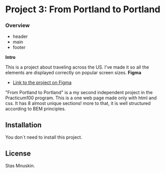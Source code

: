 # Project 3: From Portland to Portland

### Overview
* header
* main
* footer

**Intro**

This is a project about traveling across the US. I've made it so all the elements are displayed correctly on popular screen sizes. 
**Figma**

* [Link to the project on Figma](https://www.figma.com/file/AtbNbstbxWPcMqvF061V0R/Sprint-3%3A-From-Portland-to-Portland-%7C-desktop-%2B-mobile?node-id=0%3A1)


"From Portland to Portland" is a my second independent project in the Practicum100 program. This is a one web page made only with html and css.
It has 8 almost unique sections!
more to that, it is well structured according to BEM principles. 

## Installation
You don`t need to install this project.

## License
Stas Mnuskin.
